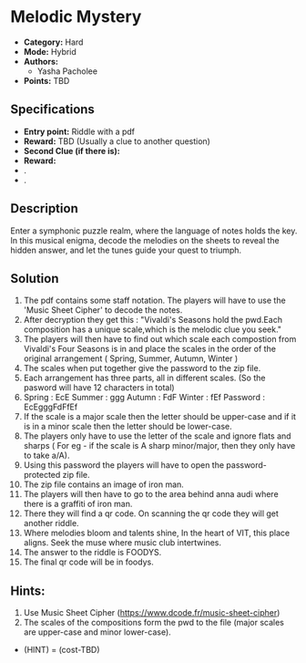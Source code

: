 # Melodic Mystery

* **Category:** Hard
* **Mode:** Hybrid
* **Authors:**
  * Yasha Pacholee
* **Points:** TBD

## Specifications

* **Entry point:** Riddle with a pdf
* **Reward:** TBD (Usually a clue to another question)
* **Second Clue (if there is):**
* **Reward:**
* .
* .

## Description

Enter a symphonic puzzle realm, where the language of notes holds the key. In this musical enigma, decode the melodies on the sheets to reveal the hidden answer, and let the tunes guide your quest to triumph.

## Solution

1. The pdf contains some staff notation. The players will have to use the 'Music Sheet Cipher' to decode the notes.
2. After decryption they get this : "Vivaldi's Seasons hold the pwd.Each composition has a unique scale,which is the melodic clue you seek."
3. The players will then have to find out which scale each compostion from Vivaldi's Four Seasons is in and place the scales in the order of the original arrangement ( Spring, Summer, Autumn, Winter )
4. The scales when put together give the password to the zip file.
5. Each arrangement has three parts, all in different scales. (So the pasword will have 12 characters in total)
6. Spring : EcE
   Summer : ggg
   Autumn : FdF
   Winter : fEf
   Password : EcEgggFdFfEf
7. If the scale is a major scale then the letter should be upper-case and if it is in a minor scale then the letter should be lower-case. 
8. The players only have to use the letter of the scale and ignore flats and sharps ( For eg - if the scale is A sharp minor/major, then they only have to take a/A).
9. Using this password the players will have to open the password-protected zip file.
10. The zip file contains an image of iron man.
11. The players will then have to go to the area behind anna audi where there is a graffiti of iron man.
12. There they will find a qr code. On scanning the qr code they will get another riddle.
13. Where melodies bloom and talents shine,
    In the heart of VIT, this place aligns.
    Seek the muse where music club intertwines.
14. The answer to the riddle is FOODYS.
15. The final qr code will be in foodys.

## Hints:
1. Use Music Sheet Cipher (https://www.dcode.fr/music-sheet-cipher)
2. The scales of the compositions form the pwd to the file (major scales are upper-case and minor lower-case).
 - (HINT) = (cost-TBD)